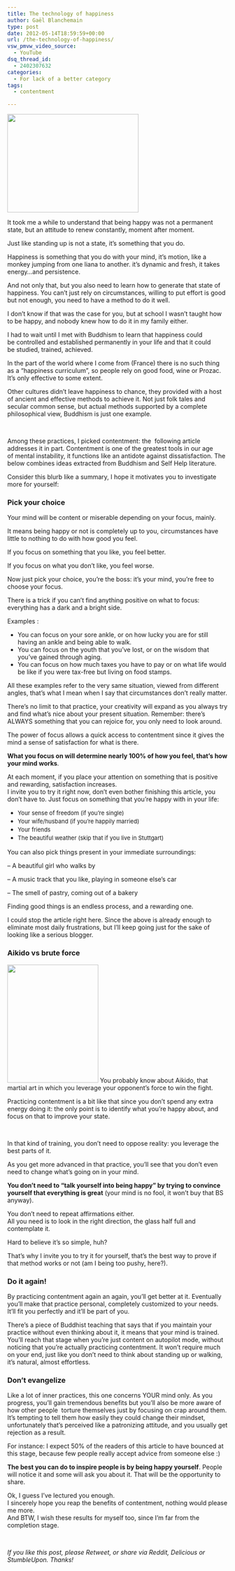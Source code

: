```yaml
---
title: The technology of happiness
author: Gaël Blanchemain
type: post
date: 2012-05-14T18:59:59+00:00
url: /the-technology-of-happiness/
vsw_pmvw_video_source:
  - YouTube
dsq_thread_id:
  - 2402307632
categories:
  - For lack of a better category
tags:
  - contentment

---
```

<a title="Wolfgang Laib" href="http://en.wikipedia.org/wiki/Wolfgang_Laib" target="_blank"><img class="size-medium wp-image-1233 alignleft" title="Wolfgang Laib" alt="" src="http://www.gr0wing.com/wp-content/uploads/2012/05/Wolfgang-Laib-300x225.jpg" width="300" height="225" srcset="https://www.gr0wing.com/wp-content/uploads/2012/05/Wolfgang-Laib-300x225.jpg 300w, https://www.gr0wing.com/wp-content/uploads/2012/05/Wolfgang-Laib-588x441.jpg 588w, https://www.gr0wing.com/wp-content/uploads/2012/05/Wolfgang-Laib.jpg 605w" sizes="(max-width: 300px) 100vw, 300px" /></a>

It took me a while to understand that being happy was not a permanent state, but an attitude to renew constantly, moment after moment.

Just like standing up is not a state, it&#8217;s something that you do.

Happiness is something that you do with your mind, it&#8217;s motion, like a monkey jumping from one liana to another. it&#8217;s dynamic and fresh, it takes energy&#8230;and persistence.

And not only that, but you also need to learn how to generate that state of happiness. You can&#8217;t just rely on circumstances, willing to put effort is good but not enough, you need to have a method to do it well.

I don&#8217;t know if that was the case for you, but at school I wasn&#8217;t taught how to be happy, and nobody knew how to do it in my family either.<!--more-->

I had to wait until I met with Buddhism to learn that happiness could be controlled and established permanently in your life and that it could be studied, trained, achieved.

In the part of the world where I come from (France) there is no such thing as a &#8220;happiness curriculum&#8221;, so people rely on good food, wine or Prozac. It&#8217;s only effective to some extent.

Other cultures didn&#8217;t leave happiness to chance, they provided with a host of ancient and effective methods to achieve it. Not just folk tales and secular common sense, but actual methods supported by a complete philosophical view, Buddhism is just one example.

&nbsp;

Among these practices, I picked contentment: the  following article addresses it in part. Contentment is one of the greatest tools in our age of mental instability, it functions like an antidote against dissatisfaction. The below combines ideas extracted from Buddhism and Self Help literature.

Consider this blurb like a summary, I hope it motivates you to investigate more for yourself:

### Pick your choice

Your mind will be content or miserable depending on your focus, mainly.

It means being happy or not is completely up to you, circumstances have little to nothing to do with how good you feel.

If you focus on something that you like, you feel better.

If you focus on what you don&#8217;t like, you feel worse.

Now just pick your choice, you&#8217;re the boss: it&#8217;s your mind, you&#8217;re free to choose your focus.

There is a trick if you can&#8217;t find anything positive on what to focus: everything has a dark and a bright side.

Examples :

  * You can focus on your sore ankle, or on how lucky you are for still having an ankle and being able to walk.
  * You can focus on the youth that you&#8217;ve lost, or on the wisdom that you&#8217;ve gained through aging.
  * You can focus on how much taxes you have to pay or on what life would be like if you were tax-free but living on food stamps.

All these examples refer to the very same situation, viewed from different angles, that&#8217;s what I mean when I say that circumstances don&#8217;t really matter.

There&#8217;s no limit to that practice, your creativity will expand as you always try and find what&#8217;s nice about your present situation. Remember: there&#8217;s ALWAYS something that you can rejoice for, you only need to look around.

The power of focus allows a quick access to contentment since it gives the mind a sense of satisfaction for what is there.

**What you focus on will determine nearly 100% of how you feel, that&#8217;s how your mind works**.

At each moment, if you place your attention on something that is positive and rewarding, satisfaction increases.  
I invite you to try it right now, don&#8217;t even bother finishing this article, you don&#8217;t have to. Just focus on something that you&#8217;re happy with in your life:

  * <span style="font-size: 13px; line-height: 19px;">Your sense of freedom (if you&#8217;re single)</span>
  * <span style="font-size: 13px; line-height: 19px;">Your wife/husband (if you&#8217;re happily married)</span>
  * <span style="font-size: 13px; line-height: 19px;">Your friends</span>
  * <span style="font-size: 13px; line-height: 19px;">The beautiful weather (skip that if you live in Stuttgart)</span>

You can also pick things present in your immediate surroundings:

&#8211; A beautiful girl who walks by

&#8211; A music track that you like, playing in someone else&#8217;s car

&#8211; The smell of pastry, coming out of a bakery

Finding good things is an endless process, and a rewarding one.

I could stop the article right here. Since the above is already enough to eliminate most daily frustrations, but I&#8217;ll keep going just for the sake of looking like a serious blogger.

### Aikido vs brute force

<a title="The art of Aikido" href="http://en.wikipedia.org/wiki/Aikido" target="_blank"><img class="alignleft  wp-image-1235" title="morihei-ueshiba" alt="" src="http://www.gr0wing.com/wp-content/uploads/2012/05/morihei-ueshiba.jpg" width="208" height="270" srcset="https://www.gr0wing.com/wp-content/uploads/2012/05/morihei-ueshiba.jpg 346w, https://www.gr0wing.com/wp-content/uploads/2012/05/morihei-ueshiba-230x300.jpg 230w" sizes="(max-width: 208px) 100vw, 208px" /></a> You probably know about Aikido, that martial art in which you leverage your opponent&#8217;s force to win the fight.

Practicing contentment is a bit like that since you don&#8217;t spend any extra energy doing it: the only point is to identify what you&#8217;re happy about, and focus on that to improve your state.

&nbsp;

In that kind of training, you don&#8217;t need to oppose reality: you leverage the best parts of it.

As you get more advanced in that practice, you&#8217;ll see that you don&#8217;t even need to change what&#8217;s going on in your mind.

**You don&#8217;t need to &#8220;talk yourself into being happy&#8221; by trying to convince yourself that everything is great** (your mind is no fool, it won&#8217;t buy that BS anyway).

You don&#8217;t need to repeat affirmations either.  
All you need is to look in the right direction, the glass half full and contemplate it.

Hard to believe it&#8217;s so simple, huh?

That&#8217;s why I invite you to try it for yourself, that&#8217;s the best way to prove if that method works or not (am I being too pushy, here?).

### Do it again!

By practicing contentment again an again, you&#8217;ll get better at it. Eventually you&#8217;ll make that practice personal, completely customized to your needs. It&#8217;ll fit you perfectly and it&#8217;ll be part of you.

There&#8217;s a piece of Buddhist teaching that says that if you maintain your practice without even thinking about it, it means that your mind is trained.  
You&#8217;ll reach that stage when you&#8217;re just content on autopilot mode, without noticing that you&#8217;re actually practicing contentment. It won&#8217;t require much on your end, just like you don&#8217;t need to think about standing up or walking, it&#8217;s natural, almost effortless.

### Don&#8217;t evangelize

Like a lot of inner practices, this one concerns YOUR mind only. As you progress, you&#8217;ll gain tremendous benefits but you&#8217;ll also be more aware of how other people  torture themselves just by focusing on crap around them. It&#8217;s tempting to tell them how easily they could change their mindset, unfortunately that&#8217;s perceived like a patronizing attitude, and you usually get rejection as a result.

For instance: I expect 50% of the readers of this article to have bounced at this stage, because few people really accept advice from someone else :)

**The best you can do to inspire people is by being happy yourself**. People will notice it and some will ask you about it. That will be the opportunity to share.

Ok, I guess I&#8217;ve lectured you enough.  
I sincerely hope you reap the benefits of contentment, nothing would please me more.  
And BTW, I wish these results for myself too, since I&#8217;m far from the completion stage.

&nbsp;

_If you like this post, please Retweet, or share via Reddit, Delicious or StumbleUpon. Thanks!_